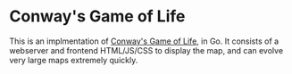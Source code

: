 # Conway's Game of Life

This is an implmentation of [Conway's Game of Life](http://en.wikipedia.org/wiki/Conway's_Game_of_Life), in Go.
It consists of a webserver and frontend HTML/JS/CSS to display the map, and can evolve very large maps extremely quickly.
